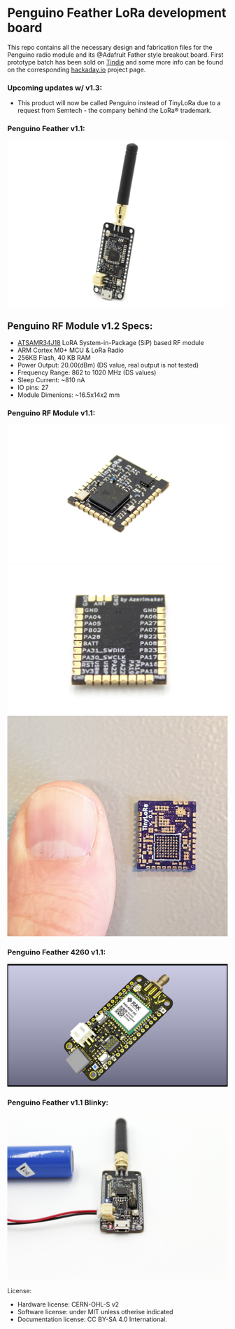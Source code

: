 # Penguino Feather LoRa development board
This repo contains all the necessary design and fabrication files for the Penguino radio module and its @Adafruit Father style breakout board. First prototype batch has been sold on [Tindie](https://www.tindie.com/products/16985/) and some more info can be found on the corresponding [hackaday.io](https://hackaday.io/project/168876-penguino-feather-samr34-lora-dev-board) project page.

### Upcoming updates w/ v1.3:
- This product will now be called Penguino instead of TinyLoRa due to a request from Semtech - the company behind the LoRa&reg; trademark. 

### Penguino Feather v1.1:
![Penguino Feather Breakout v1.1](Penguino-Photos/tinyLoRa-v1.1.JPG)

## Penguino RF Module v1.2 Specs:
- [ATSAMR34J18](http://ww1.microchip.com/downloads/en/DeviceDoc/SAMR34-R35-Low-Power-LoRa-Sub-GHz-SiP-Data-Sheet-DS70005356B.pdf) LoRA System-in-Package (SiP) based RF module
- ARM Cortex M0+ MCU & LoRa Radio
- 256KB Flash, 40 KB RAM
- Power Output: 20.00(dBm) (DS value, real output is not tested)
- Frequency Range: 862 to 1020 MHz (DS values)
- Sleep Current: ~810 nA 
- IO pins: 27
- Module Dimenions: ~16.5x14x2 mm


### Penguino RF Module v1.1:
![TLM01 v1 front](Penguino-Photos/tlm-1.1-front.JPG)
![TLM01 v1 back](Penguino-Photos/tlm-1.1-back.JPG)
![TLM01 v1 OSHpark PCB](Penguino-Photos/02-oshparkPCB.jpg)

### Penguino Feather 4260 v1.1:
![TLM01 v1 first prototypes](Penguino-Photos/Penguino-Feather-4260-v1.1-3.png)

### Penguino Feather v1.1 Blinky:
![TLM01 v1 first prototypes](Penguino-Photos/tinyLoRa-v1.1-running.JPG)


License:
- Hardware license: CERN-OHL-S v2
- Software license: under MIT unless otherise indicated 
- Documentation license:  CC BY-SA 4.0 International.